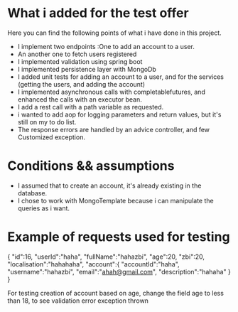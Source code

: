 
# What i added for the test offer

Here you can find the following points of what i have done in this project.
 - I implement two endpoints :One to add an account to a user.
- An another one to fetch users registered
- I implemented validation using spring boot
- I implemented persistence layer with MongoDb
- I added unit tests for adding an account to a user, and for the services (getting the users, and adding the account)
- I implemented asynchronous calls with completablefutures, and enhanced the calls with an executor bean.
- I add a rest call with  a path variable as requested.
- i wanted to add aop for logging parameters and return values, but it's still on my to do list.
- The response errors are handled by an advice controller, and few Customized exception.


# Conditions && assumptions

- I assumed that to create an account, it's already existing in the database.
- I chose to work with MongoTemplate because i can manipulate the queries as i want.


# Example of requests used for testing

{
"id":16,
"userId":"haha",
"fullName":"hahazbi",
"age":20,
"zbi":20,
"localisation":"hahahaha",
    "account":{
"accountId":"haha",
"username":"hahazbi",
"email":"ahah@gmail.com",
"description":"hahaha"
    }
}

For testing creation of account based on age, change the field age to less than 18, to see validation error exception thrown